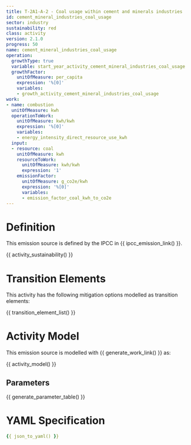 ```yaml
---
title: T-2A1-A-2 - Coal usage within cement and minerals industries
id: cement_mineral_industries_coal_usage
sector: industry
sustainability: red
class: activity
version: 2.1.0
progress: 50
name: cement_mineral_industries_coal_usage
operation:
  growthType: true
  variable: start_year_activity_cement_mineral_industries_coal_usage
  growthFactor:
    unitOfMeasure: per_capita
    expression: '%[0]'
    variables:
    - growth_activity_cement_mineral_industries_coal_usage
work:
- name: combustion
  unitOfMeasure: kwh
  operationToWork:
    unitOfMeasure: kwh/kwh
    expression: '%[0]'
    variables:
    - energy_intensity_direct_resource_use_kwh
  input:
  - resource: coal
    unitOfMeasure: kwh
    resourceToWork:
      unitOfMeasure: kwh/kwh
      expression: '1'
    emissionFactor:
      unitOfMeasure: g_co2e/kwh
      expression: '%[0]'
      variables:
      - emission_factor_coal_kwh_to_co2e
---
```

# Definition
This emission source is defined by the IPCC in {{ ipcc_emission_link() }}.


{{ activity_sustainability() }}

# Transition Elements

This activity has the following mitigation options modelled as transition elements:

{{ transition_element_list() }}

# Activity Model
This emission source is modelled with {{ generate_work_link() }} as:

{{ activity_model() }}

## Parameters

{{ generate_parameter_table() }}

# YAML Specification

```yaml
{{ json_to_yaml() }}
```